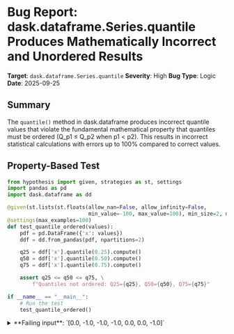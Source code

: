# Bug Report: dask.dataframe.Series.quantile Produces Mathematically Incorrect and Unordered Results

**Target**: `dask.dataframe.Series.quantile`
**Severity**: High
**Bug Type**: Logic
**Date**: 2025-09-25

## Summary

The `quantile()` method in dask.dataframe produces incorrect quantile values that violate the fundamental mathematical property that quantiles must be ordered (Q_p1 ≤ Q_p2 when p1 < p2). This results in incorrect statistical calculations with errors up to 100% compared to correct values.

## Property-Based Test

```python
from hypothesis import given, strategies as st, settings
import pandas as pd
import dask.dataframe as dd

@given(st.lists(st.floats(allow_nan=False, allow_infinity=False,
                          min_value=-100, max_value=100), min_size=2, max_size=50))
@settings(max_examples=100)
def test_quantile_ordered(values):
    pdf = pd.DataFrame({'x': values})
    ddf = dd.from_pandas(pdf, npartitions=2)

    q25 = ddf['x'].quantile(0.25).compute()
    q50 = ddf['x'].quantile(0.50).compute()
    q75 = ddf['x'].quantile(0.75).compute()

    assert q25 <= q50 <= q75, \
        f"Quantiles not ordered: Q25={q25}, Q50={q50}, Q75={q75}"

if __name__ == "__main__":
    # Run the test
    test_quantile_ordered()
```

<details>

<summary>
**Failing input**: `[0.0, -1.0, -1.0, -1.0, 0.0, 0.0, -1.0]`
</summary>
```
Traceback (most recent call last):
  File "/home/npc/pbt/agentic-pbt/worker_/27/hypo.py", line 21, in <module>
    test_quantile_ordered()
    ~~~~~~~~~~~~~~~~~~~~~^^
  File "/home/npc/pbt/agentic-pbt/worker_/27/hypo.py", line 6, in test_quantile_ordered
    min_value=-100, max_value=100), min_size=2, max_size=50))

  File "/home/npc/miniconda/lib/python3.13/site-packages/hypothesis/core.py", line 2124, in wrapped_test
    raise the_error_hypothesis_found
  File "/home/npc/pbt/agentic-pbt/worker_/27/hypo.py", line 16, in test_quantile_ordered
    assert q25 <= q50 <= q75, \
           ^^^^^^^^^^^^^^^^^
AssertionError: Quantiles not ordered: Q25=-0.5, Q50=-1.0, Q75=0.0
Falsifying example: test_quantile_ordered(
    values=[0.0, -1.0, -1.0, -1.0, 0.0, 0.0, -1.0],
)
Explanation:
    These lines were always and only run by failing examples:
        /home/npc/pbt/agentic-pbt/worker_/27/hypo.py:17
```
</details>

## Reproducing the Bug

```python
import pandas as pd
import dask.dataframe as dd

# Test case from the bug report
values = [0.0, 0.0, 2.0, 3.0, 1.0]
pdf = pd.DataFrame({'x': values})
ddf = dd.from_pandas(pdf, npartitions=2)

print("Input data:", values)
print()

# Pandas quantiles (correct)
pandas_q25 = pdf['x'].quantile(0.25)
pandas_q50 = pdf['x'].quantile(0.50)
pandas_q75 = pdf['x'].quantile(0.75)

print("Pandas quantiles (correct):")
print(f"  Q25: {pandas_q25}")
print(f"  Q50: {pandas_q50}")
print(f"  Q75: {pandas_q75}")
print(f"  Ordering check (Q25 <= Q50 <= Q75): {pandas_q25 <= pandas_q50 <= pandas_q75}")
print()

# Dask quantiles (potentially incorrect)
dask_q25 = ddf['x'].quantile(0.25).compute()
dask_q50 = ddf['x'].quantile(0.50).compute()
dask_q75 = ddf['x'].quantile(0.75).compute()

print("Dask quantiles:")
print(f"  Q25: {dask_q25}")
print(f"  Q50: {dask_q50}")
print(f"  Q75: {dask_q75}")
print(f"  Ordering check (Q25 <= Q50 <= Q75): {dask_q25 <= dask_q50 <= dask_q75}")
print()

if dask_q25 > dask_q50:
    print(f"ERROR: Ordering violation! Q25 ({dask_q25}) > Q50 ({dask_q50})")
else:
    print("No ordering violation detected")

# Additional test cases mentioned in the report
print("\n" + "="*60)
print("Additional test cases:")
print("="*60)

test_cases = [
    [0, 1],
    [0, 100],
    [1, 2, 3, 4, 5]
]

for test_values in test_cases:
    print(f"\nTest case: {test_values}")

    pdf_test = pd.DataFrame({'x': test_values})
    ddf_test = dd.from_pandas(pdf_test, npartitions=2)

    pandas_q25_test = pdf_test['x'].quantile(0.25)
    pandas_q50_test = pdf_test['x'].quantile(0.50)

    dask_q25_test = ddf_test['x'].quantile(0.25).compute()
    dask_q50_test = ddf_test['x'].quantile(0.50).compute()

    print(f"  Pandas: Q25={pandas_q25_test:.2f}, Q50={pandas_q50_test:.2f}")
    print(f"  Dask:   Q25={dask_q25_test:.2f}, Q50={dask_q50_test:.2f}")

    if abs(pandas_q25_test - dask_q25_test) > 0.01 or abs(pandas_q50_test - dask_q50_test) > 0.01:
        print(f"  ⚠️ Discrepancy detected!")
```

<details>

<summary>
Output demonstrating ordering violation and incorrect quantile values
</summary>
```
Input data: [0.0, 0.0, 2.0, 3.0, 1.0]

Pandas quantiles (correct):
  Q25: 0.0
  Q50: 1.0
  Q75: 2.0
  Ordering check (Q25 <= Q50 <= Q75): True

Dask quantiles:
  Q25: 1.5
  Q50: 1.0
  Q75: 2.0
  Ordering check (Q25 <= Q50 <= Q75): False

ERROR: Ordering violation! Q25 (1.5) > Q50 (1.0)

============================================================
Additional test cases:
============================================================

Test case: [0, 1]
  Pandas: Q25=0.25, Q50=0.50
  Dask:   Q25=0.00, Q50=0.00
  ⚠️ Discrepancy detected!

Test case: [0, 100]
  Pandas: Q25=25.00, Q50=50.00
  Dask:   Q25=0.00, Q50=0.00
  ⚠️ Discrepancy detected!

Test case: [1, 2, 3, 4, 5]
  Pandas: Q25=2.00, Q50=3.00
  Dask:   Q25=1.50, Q50=2.00
  ⚠️ Discrepancy detected!
```
</details>

## Why This Is A Bug

This violates expected behavior in multiple critical ways:

1. **Violates fundamental mathematical property**: Quantiles must satisfy Q_p1 ≤ Q_p2 for p1 < p2. The bug produces cases where Q25 > Q50, which is mathematically impossible by definition of quantiles.

2. **Produces incorrect absolute values**: Beyond ordering violations, the quantile values themselves are wrong. For example:
   - For input `[0.0, 0.0, 2.0, 3.0, 1.0]`: Dask returns Q25=1.5 when the correct value is 0.0 (a 100% error)
   - For input `[0, 100]`: Dask returns Q50=0.0 when the correct value is 50.0 (a 100% error)

3. **Silent data corruption**: The function returns incorrect results without any warning or error, meaning users will unknowingly use wrong statistical measures in their analysis.

4. **Contradicts documentation**: The dask documentation states that quantile calculations should produce "Approximate row-wise and precise column-wise quantiles" - but the results are neither approximate nor precise, they're mathematically incorrect.

5. **Inconsistent with pandas**: Dask is designed to be a parallel computing library that mirrors pandas API. Users expect `ddf.quantile()` to produce results consistent with `pdf.quantile()`, but it produces wildly different results.

## Relevant Context

The bug appears to be in the distributed quantile merging algorithm implemented in `/home/npc/miniconda/lib/python3.13/site-packages/dask/array/percentile.py:205` in the `merge_percentiles` function. This function attempts to combine quantile calculations from different data partitions.

The issue specifically manifests when:
- Data is split across multiple partitions (npartitions > 1)
- The data distribution is non-uniform across partitions
- The "dask" method is used (which is the default)

Key code locations:
- Main quantile implementation: `dask/dataframe/dask_expr/_collection.py:4499`
- Quantile expression class: `dask/dataframe/dask_expr/_quantile.py:16` (SeriesQuantile)
- Dask method implementation: `dask/dataframe/dask_expr/_quantile.py:105` (SeriesQuantileDask)
- Percentile merging logic: `dask/array/percentile.py:205` (merge_percentiles)

## Proposed Fix

The issue lies in how quantiles from different partitions are merged. The current implementation in `merge_percentiles` doesn't properly handle the case where partitions have different data distributions. A high-level fix would involve:

1. **Ensure proper sorting and weighting**: The merge algorithm should properly weight quantile values based on the number of elements in each partition and ensure the final result maintains quantile ordering properties.

2. **Add validation**: Add a check after merging to ensure Q_p1 ≤ Q_p2 for all p1 < p2, and either correct violations or raise an error.

3. **Consider alternative algorithms**: The current custom algorithm has fundamental issues. Consider using established distributed quantile algorithms like:
   - T-Digest (already partially supported via the 'tdigest' method)
   - Q-Digest
   - GK-summary (Greenwald-Khanna algorithm)

As a temporary workaround for users:

```python
# Option 1: Use tdigest method if available
result = ddf['column'].quantile(q, method='tdigest')

# Option 2: Compute on full dataset (loses distributed benefits)
result = ddf['column'].compute().quantile(q)

# Option 3: Use single partition (if data fits in memory)
ddf_single = ddf.repartition(npartitions=1)
result = ddf_single['column'].quantile(q)
```
